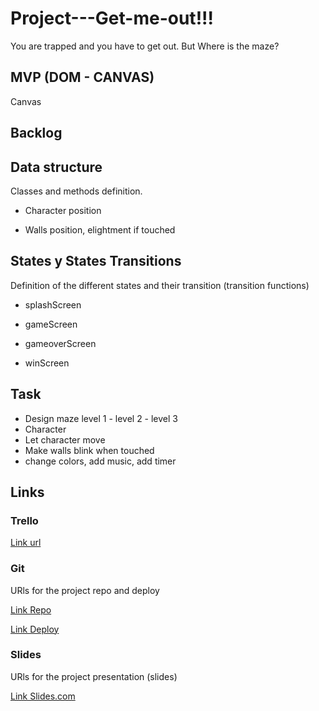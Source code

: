 # Project---Get-me-out!!!
You are trapped and you have to get out. But Where is the maze? 

## MVP (DOM - CANVAS)
Canvas


## Backlog

## Data structure
Classes and methods definition.

- Character
position

- Walls
position, elightment if touched

## States y States Transitions

Definition of the different states 
and their transition (transition functions)

- splashScreen

- gameScreen

- gameoverScreen

- winScreen

## Task

- Design maze level 1 - level 2 - level 3
- Character 
- Let character move
- Make walls blink when touched
- change colors, add music, add timer 


## Links

### Trello
[Link url](https://trello.com)

### Git
URls for the project repo and deploy

[Link Repo](http://github.com)

[Link Deploy](http://github.com)


### Slides

URls for the project presentation (slides)

[Link Slides.com](http://slides.com)
